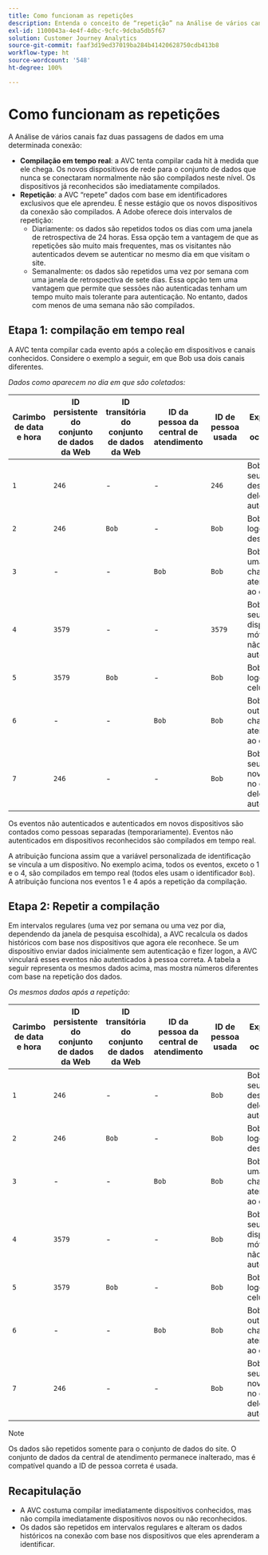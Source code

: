```yaml
---
title: Como funcionam as repetições
description: Entenda o conceito de “repetição” na Análise de vários canais
exl-id: 1100043a-4e4f-4dbc-9cfc-9dcba5db5f67
solution: Customer Journey Analytics
source-git-commit: faaf3d19ed37019ba284b41420628750cdb413b8
workflow-type: ht
source-wordcount: '548'
ht-degree: 100%

---
```


# Como funcionam as repetições

A Análise de vários canais faz duas passagens de dados em uma determinada conexão:

* **Compilação em tempo real**: a AVC tenta compilar cada hit à medida que ele chega. Os novos dispositivos de rede para o conjunto de dados que nunca se conectaram normalmente não são compilados neste nível. Os dispositivos já reconhecidos são imediatamente compilados.
* **Repetição**: a AVC “repete” dados com base em identificadores exclusivos que ele aprendeu. É nesse estágio que os novos dispositivos da conexão são compilados. A Adobe oferece dois intervalos de repetição:
   * Diariamente: os dados são repetidos todos os dias com uma janela de retrospectiva de 24 horas. Essa opção tem a vantagem de que as repetições são muito mais frequentes, mas os visitantes não autenticados devem se autenticar no mesmo dia em que visitam o site.
   * Semanalmente: os dados são repetidos uma vez por semana com uma janela de retrospectiva de sete dias. Essa opção tem uma vantagem que permite que sessões não autenticadas tenham um tempo muito mais tolerante para autenticação. No entanto, dados com menos de uma semana não são compilados.

## Etapa 1: compilação em tempo real

A AVC tenta compilar cada evento após a coleção em dispositivos e canais conhecidos. Considere o exemplo a seguir, em que Bob usa dois canais diferentes.

*Dados como aparecem no dia em que são coletados:*

| Carimbo de data e hora | ID persistente do conjunto de dados da Web | ID transitória do conjunto de dados da Web | ID da pessoa da central de atendimento | ID de pessoa usada | Explicação da ocorrência | Métrica de pessoas (cumulativa) |
| --- | --- | --- | --- | --- | --- | --- |
| `1` | `246` | - | - | `246` | Bob visita seu site no desktop dele, não autenticado | `1` (246) |
| `2` | `246` | `Bob` | - | `Bob` | Bob faz logon no desktop | `2` (246 e Bob) |
| `3` | - | - | `Bob` | `Bob` | Bob faz uma chamada ao atendimento ao cliente | `2` (246 e Bob) |
| `4` | `3579` | - | - | `3579` | Bob acessa seu site no dispositivo móvel dele, não autenticado | `3` (246, Bob e 3579) |
| `5` | `3579` | `Bob` | - | `Bob` | Bob faz logon via celular | `3` (246, Bob e 3579) |
| `6` | - | - | `Bob` | `Bob` | Bob faz outra chamada ao atendimento ao cliente | `3` (246, Bob e 3579) |
| `7` | `246` | - | - | `Bob` | Bob acessa seu site novamente no desktop dele, não autenticado | `3` (246, Bob e 3579) |

Os eventos não autenticados e autenticados em novos dispositivos são contados como pessoas separadas (temporariamente). Eventos não autenticados em dispositivos reconhecidos são compilados em tempo real.

A atribuição funciona assim que a variável personalizada de identificação se vincula a um dispositivo. No exemplo acima, todos os eventos, exceto o 1 e o 4, são compilados em tempo real (todos eles usam o identificador `Bob`). A atribuição funciona nos eventos 1 e 4 após a repetição da compilação.

## Etapa 2: Repetir a compilação

Em intervalos regulares (uma vez por semana ou uma vez por dia, dependendo da janela de pesquisa escolhida), a AVC recalcula os dados históricos com base nos dispositivos que agora ele reconhece. Se um dispositivo enviar dados inicialmente sem autenticação e fizer logon, a AVC vinculará esses eventos não autenticados à pessoa correta. A tabela a seguir representa os mesmos dados acima, mas mostra números diferentes com base na repetição dos dados.

*Os mesmos dados após a repetição:*

| Carimbo de data e hora | ID persistente do conjunto de dados da Web | ID transitória do conjunto de dados da Web | ID da pessoa da central de atendimento | ID de pessoa usada | Explicação da ocorrência | Métrica de pessoas (cumulativa) |
| --- | --- | --- | --- | --- | --- | --- |
| `1` | `246` | - | - | `Bob` | Bob visita seu site no desktop dele, não autenticado | `1` (Bob) |
| `2` | `246` | `Bob` | - | `Bob` | Bob faz logon no desktop | `1` (Bob) |
| `3` | - | - | `Bob` | `Bob` | Bob faz uma chamada ao atendimento ao cliente | `1` (Bob) |
| `4` | `3579` | - | - | `Bob` | Bob acessa seu site no dispositivo móvel dele, não autenticado | `1` (Bob) |
| `5` | `3579` | `Bob` | - | `Bob` | Bob faz logon via celular | `1` (Bob) |
| `6` | - | - | `Bob` | `Bob` | Bob faz outra chamada ao atendimento ao cliente | `1` (Bob) |
| `7` | `246` | - | - | `Bob` | Bob acessa seu site novamente no desktop dele, não autenticado | `1` (Bob) |

>[!NOTE]
>
>Os dados são repetidos somente para o conjunto de dados do site. O conjunto de dados da central de atendimento permanece inalterado, mas é compatível quando a ID de pessoa correta é usada.

## Recapitulação

* A AVC costuma compilar imediatamente dispositivos conhecidos, mas não compila imediatamente dispositivos novos ou não reconhecidos.
* Os dados são repetidos em intervalos regulares e alteram os dados históricos na conexão com base nos dispositivos que eles aprenderam a identificar.

